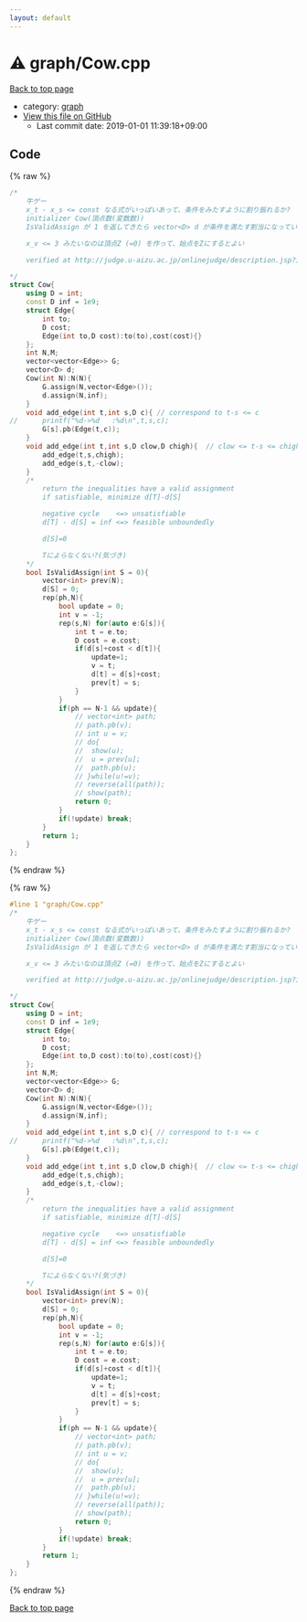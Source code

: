 ```yaml
---
layout: default
---
```


<!-- mathjax config similar to math.stackexchange -->
<script type="text/javascript" async
  src="https://cdnjs.cloudflare.com/ajax/libs/mathjax/2.7.5/MathJax.js?config=TeX-MML-AM_CHTML">
</script>
<script type="text/x-mathjax-config">
  MathJax.Hub.Config({
    TeX: { equationNumbers: { autoNumber: "AMS" }},
    tex2jax: {
      inlineMath: [ ['$','$'] ],
      processEscapes: true
    },
    "HTML-CSS": { matchFontHeight: false },
    displayAlign: "left",
    displayIndent: "2em"
  });
</script>

<script type="text/javascript" src="https://cdnjs.cloudflare.com/ajax/libs/jquery/3.4.1/jquery.min.js"></script>
<script src="https://cdn.jsdelivr.net/npm/jquery-balloon-js@1.1.2/jquery.balloon.min.js" integrity="sha256-ZEYs9VrgAeNuPvs15E39OsyOJaIkXEEt10fzxJ20+2I=" crossorigin="anonymous"></script>
<script type="text/javascript" src="../../assets/js/copy-button.js"></script>
<link rel="stylesheet" href="../../assets/css/copy-button.css" />


# :warning: graph/Cow.cpp

<a href="../../index.html">Back to top page</a>

* category: <a href="../../index.html#f8b0b924ebd7046dbfa85a856e4682c8">graph</a>
* <a href="{{ site.github.repository_url }}/blob/master/graph/Cow.cpp">View this file on GitHub</a>
    - Last commit date: 2019-01-01 11:39:18+09:00




## Code

<a id="unbundled"></a>
{% raw %}
```cpp
/*
	牛ゲー
	x_t - x_s <= const なる式がいっぱいあって、条件をみたすように割り振れるか?
	initializer Cow(頂点数(変数数))
	IsValidAssign が 1 を返してきたら vector<D> d が条件を満たす割当になっている

	x_v <= 3 みたいなのは頂点Z (=0) を作って、始点をZにするとよい

	verified at http://judge.u-aizu.ac.jp/onlinejudge/description.jsp?id=2633 (Cellular Automaton)

*/
struct Cow{
	using D = int;
	const D inf = 1e9;
	struct Edge{
		int to;
		D cost;
		Edge(int to,D cost):to(to),cost(cost){}
	};
	int N,M;
	vector<vector<Edge>> G;
	vector<D> d;
	Cow(int N):N(N){
		G.assign(N,vector<Edge>());
		d.assign(N,inf);
	}
	void add_edge(int t,int s,D c){	// correspond to t-s <= c
//		printf("%d->%d   :%d\n",t,s,c);
		G[s].pb(Edge(t,c));
	}
	void add_edge(int t,int s,D clow,D chigh){	// clow <= t-s <= chigh
		add_edge(t,s,chigh);
		add_edge(s,t,-clow);
	}
	/*
		return the inequalities have a valid assignment
		if satisfiable, minimize d[T]-d[S]

		negative cycle    <=> unsatisfiable
		d[T] - d[S] = inf <=> feasible unboundedly

		d[S]=0

		Tによらなくない?(気づき)
	*/
	bool IsValidAssign(int S = 0){
		vector<int> prev(N);
		d[S] = 0;
		rep(ph,N){
			bool update = 0;
			int v = -1;
			rep(s,N) for(auto e:G[s]){
				int t = e.to;
				D cost = e.cost;
				if(d[s]+cost < d[t]){
					update=1;
					v = t;
					d[t] = d[s]+cost;
					prev[t] = s;
				}
			}
			if(ph == N-1 && update){
				// vector<int> path;
				// path.pb(v);
				// int u = v;
				// do{
				// 	show(u);
				// 	u = prev[u];
				// 	path.pb(u);
				// }while(u!=v);
				// reverse(all(path));
				// show(path);
				return 0;
			}
			if(!update) break;
		}
		return 1;
	}
};

```
{% endraw %}

<a id="bundled"></a>
{% raw %}
```cpp
#line 1 "graph/Cow.cpp"
/*
	牛ゲー
	x_t - x_s <= const なる式がいっぱいあって、条件をみたすように割り振れるか?
	initializer Cow(頂点数(変数数))
	IsValidAssign が 1 を返してきたら vector<D> d が条件を満たす割当になっている

	x_v <= 3 みたいなのは頂点Z (=0) を作って、始点をZにするとよい

	verified at http://judge.u-aizu.ac.jp/onlinejudge/description.jsp?id=2633 (Cellular Automaton)

*/
struct Cow{
	using D = int;
	const D inf = 1e9;
	struct Edge{
		int to;
		D cost;
		Edge(int to,D cost):to(to),cost(cost){}
	};
	int N,M;
	vector<vector<Edge>> G;
	vector<D> d;
	Cow(int N):N(N){
		G.assign(N,vector<Edge>());
		d.assign(N,inf);
	}
	void add_edge(int t,int s,D c){	// correspond to t-s <= c
//		printf("%d->%d   :%d\n",t,s,c);
		G[s].pb(Edge(t,c));
	}
	void add_edge(int t,int s,D clow,D chigh){	// clow <= t-s <= chigh
		add_edge(t,s,chigh);
		add_edge(s,t,-clow);
	}
	/*
		return the inequalities have a valid assignment
		if satisfiable, minimize d[T]-d[S]

		negative cycle    <=> unsatisfiable
		d[T] - d[S] = inf <=> feasible unboundedly

		d[S]=0

		Tによらなくない?(気づき)
	*/
	bool IsValidAssign(int S = 0){
		vector<int> prev(N);
		d[S] = 0;
		rep(ph,N){
			bool update = 0;
			int v = -1;
			rep(s,N) for(auto e:G[s]){
				int t = e.to;
				D cost = e.cost;
				if(d[s]+cost < d[t]){
					update=1;
					v = t;
					d[t] = d[s]+cost;
					prev[t] = s;
				}
			}
			if(ph == N-1 && update){
				// vector<int> path;
				// path.pb(v);
				// int u = v;
				// do{
				// 	show(u);
				// 	u = prev[u];
				// 	path.pb(u);
				// }while(u!=v);
				// reverse(all(path));
				// show(path);
				return 0;
			}
			if(!update) break;
		}
		return 1;
	}
};

```
{% endraw %}

<a href="../../index.html">Back to top page</a>

